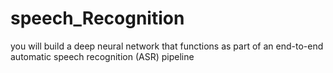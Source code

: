 # speech_Recognition
you will build a deep neural network that functions as part of an end-to-end automatic speech recognition (ASR) pipeline
